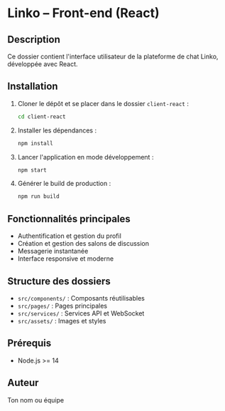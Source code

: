 # Linko – Front-end (React)

## Description
Ce dossier contient l'interface utilisateur de la plateforme de chat Linko, développée avec React.

## Installation

1. Cloner le dépôt et se placer dans le dossier `client-react` :
   ```bash
   cd client-react
   ```
2. Installer les dépendances :
   ```bash
   npm install
   ```
3. Lancer l'application en mode développement :
   ```bash
   npm start
   ```
4. Générer le build de production :
   ```bash
   npm run build
   ```

## Fonctionnalités principales
- Authentification et gestion du profil
- Création et gestion des salons de discussion
- Messagerie instantanée
- Interface responsive et moderne

## Structure des dossiers
- `src/components/` : Composants réutilisables
- `src/pages/` : Pages principales
- `src/services/` : Services API et WebSocket
- `src/assets/` : Images et styles

## Prérequis
- Node.js >= 14

## Auteur
Ton nom ou équipe
